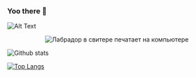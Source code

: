 ### Yoo there 👋

![Alt Text](https://media.giphy.com/media/vFKqnCdLPNOKc/giphy.gif)

<p align='center'>
  <img  src="https://media.giphy.com/media/SwImQhtiNA7io/giphy.gif" alt="Лабрадор в свитере печатает на компьютере">
</p>


![Github stats](https://github-readme-stats.vercel.app/api?username=coffeeturbo&hide=stars,prs,issues,contribs)

[![Top Langs](https://github-readme-stats.vercel.app/api/top-langs/?username=coffeeturbo&layout=compact)](https://github.com/ShamRail/github-readme-stats)

<!--
**coffeeturbo/coffeeturbo** is a ✨ _special_ ✨ repository because its `README.md` (this file) appears on your GitHub profile.

Here are some ideas to get you started:

- 🔭 I’m currently working on ...
- 🌱 I’m currently learning ...
- 👯 I’m looking to collaborate on ...
- 🤔 I’m looking for help with ...
- 💬 Ask me about ...
- 📫 How to reach me: ...
- 😄 Pronouns: ...
- ⚡ Fun fact: ...
-->
